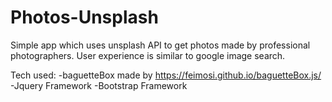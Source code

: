# Photos-Unsplash
Simple app which uses unsplash API to get photos made by professional photographers. User experience is similar to google image search.  

Tech used:
-baguetteBox made by https://feimosi.github.io/baguetteBox.js/
-Jquery Framework
-Bootstrap Framework

